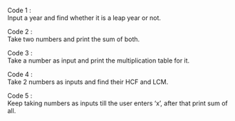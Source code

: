 Code 1 :  
Input a year and find whether it is a leap year or not.

Code 2 :  
Take two numbers and print the sum of both.

Code 3 :  
Take a number as input and print the multiplication table for it.

Code 4 :  
Take 2 numbers as inputs and find their HCF and LCM.

Code 5 :  
Keep taking numbers as inputs till the user enters ‘x’, after that print sum of all.
